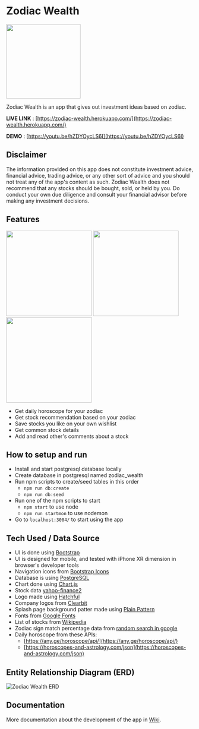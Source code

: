 # Zodiac Wealth
<img src="https://user-images.githubusercontent.com/17814490/189079782-d1adb19f-ee37-4ebb-8cb7-5fa4e0b1fb08.png" width=200 />

Zodiac Wealth is an app that gives out investment ideas based on zodiac.

**LIVE LINK** : [https://zodiac-wealth.herokuapp.com/](https://zodiac-wealth.herokuapp.com/)

**DEMO** : [https://youtu.be/hZDYOycLS6I](https://youtu.be/hZDYOycLS6I)

## Disclaimer
The information provided on this app does not constitute investment advice, financial advice, trading advice, or any other sort of advice and you should not treat any of the app's content as such. Zodiac Wealth does not recommend that any stocks should be bought, sold, or held by you. Do conduct your own due diligence and consult your financial advisor before making any investment decisions.

## Features
<img src="https://user-images.githubusercontent.com/17814490/189077515-1f9054b9-b099-4943-ab41-1a241e7233a9.png" width=230 /> <img src="https://user-images.githubusercontent.com/17814490/189077536-275ad8ea-28b4-42bf-9d52-44cd4c773b35.png" width=230 /> <img src="https://user-images.githubusercontent.com/17814490/189077551-1a1ec459-e2c1-48aa-b3d3-92a8c14c5b8e.png" width=230 />

- Get daily horoscope for your zodiac
- Get stock recommendation based on your zodiac
- Save stocks you like on your own wishlist
- Get common stock details
- Add and read other's comments about a stock

## How to setup and run
- Install and start postgresql database locally
- Create database in postgresql named zodiac_wealth
- Run npm scripts to create/seed tables in this order
  - ```npm run db:create```
  - ```npm run db:seed```
- Run one of the npm scripts to start
  - ```npm start``` to use node
  - ```npm run startmon``` to use nodemon
- Go to ```localhost:3004/``` to start using the app

## Tech Used / Data Source
- UI is done using [Bootstrap](https://getbootstrap.com/)
- UI is designed for mobile, and tested with iPhone XR dimension in browser's developer tools
- Navigation icons from [Bootstrap Icons](https://icons.getbootstrap.com/)
- Database is using [PostgreSQL](https://www.postgresql.org/)
- Chart done using [Chart.js](https://www.chartjs.org/)
- Stock data [yahoo-finance2](https://www.npmjs.com/package/yahoo-finance2)
- Logo made using [Hatchful](https://hatchful.shopify.com/)
- Company logos from [Clearbit](https://logo.clearbit.com)
- Splash page background patter made using [Plain Pattern](http://www.kennethcachia.com/plain-pattern/)
- Fonts from [Google Fonts](https://fonts.google.com/share?selection.family=Assistant) 
- List of stocks from [Wikipedia](https://en.wikipedia.org/wiki/List_of_S%26P_500_companies) 
- Zodiac sign match percentage data from [random search in google](http://lifescienceglobal.com/social/29-dating-23/zodiac-signs-dates-love-compatibility.php)
- Daily horoscope from these APIs:
  - [https://any.ge/horoscope/api/](https://any.ge/horoscope/api/)
  - [https://horoscopes-and-astrology.com/json](https://horoscopes-and-astrology.com/json)

## Entity Relationship Diagram (ERD)
![Zodiac Wealth ERD](https://user-images.githubusercontent.com/17814490/164978387-833dab0d-d118-419b-b90f-6d1fab9ceb52.png)

## Documentation
More documentation about the development of the app in [Wiki](https://github.com/hertantoirawan/zodiac-wealth/wiki).

